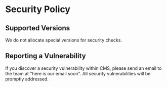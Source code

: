 # Security Policy

## Supported Versions

We do not allocate special versions for security checks.

## Reporting a Vulnerability

If you discover a security vulnerability within CMS, please send an email to the team at "here is our email soon". All security vulnerabilities will be promptly addressed.
